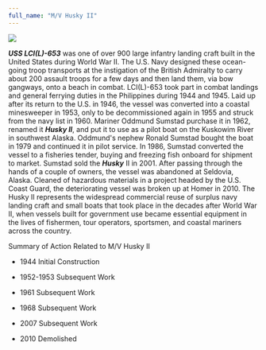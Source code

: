 ```yaml
---
full_name: "M/V Husky II"
---
```

![](../assets/images/boats/MV%HuskyII.jpg)

***USS LCI(L)-653*** was one of over 900 large infantry landing craft built in the United States during World War II. The U.S. Navy designed these ocean-going troop transports at the instigation of the British Admiralty to carry about 200 assault troops for a few days and then land them, via bow gangways, onto a beach in combat. LCI(L)-653 took part in combat landings and general ferrying duties in the Philippines during 1944 and 1945. Laid up after its return to the U.S. in 1946, the vessel was converted into a coastal minesweeper in 1953, only to be decommissioned again in 1955 and struck from the navy list in 1960. Mariner Oddmund Sumstad purchase it in 1962, renamed it ***Husky II***, and put it to use as a pilot boat on the Kuskowim River in southwest Alaska. Oddmund's nephew Ronald Sumstad bought the boat in 1979 and continued it in pilot service. In 1986, Sumstad converted the vessel to a fisheries tender, buying and freezing fish onboard for shipment to market. Sumstad sold the ***Husky*** II in 2001. After passing through the hands of a couple of owners, the vessel was abandoned at Seldovia, Alaska. Cleaned of hazardous materials in a project headed by the U.S. Coast Guard, the deteriorating vessel was broken up at Homer in 2010. The Husky II represents the widespread commercial reuse of surplus navy landing craft and small boats that took place in the decades after World War II, when vessels built for government use became essential equipment in the lives of fishermen, tour operators, sportsmen, and coastal mariners across the country. 



Summary of Action Related to M/V Husky II

- 1944 Initial Construction 

- 1952-1953 Subsequent Work 

- 1961 Subsequent Work 

- 1968 Subsequent Work 

- 2007 Subsequent Work 

- 2010 Demolished 
 
